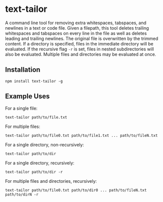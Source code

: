 # text-tailor

A command line tool for removing extra whitespaces, tabspaces, and newlines in a text or code file. Given a filepath, this tool deletes trailing whitespaces and tabspaces on every line in the file as well as deletes leading and trailing newlines. The original file is overwritten by the trimmed content. If a directory is specified, files in the immediate directory will be evaluated. If the recursive flag ```-r``` is set, files in nested subdirectories will also be evaluated. Multiple files and directories may be evaluated at once.

## Installation
```
npm install text-tailor -g
```

## Example Uses
For a single file:
```
text-tailor path/to/file.txt
```
For multiple files:
```
text-tailor path/to/file0.txt path/to/file1.txt ... path/to/fileN.txt
```
For a single directory, non-recursively:
```
text-tailor path/to/dir
```
For a single directory, recursively:
```
text-tailor path/to/dir -r
```
For multiple files and directories, recursively:
```
text-tailor path/to/file0.txt path/to/dir0 ... path/to/fileN.txt path/to/dirN -r
```
